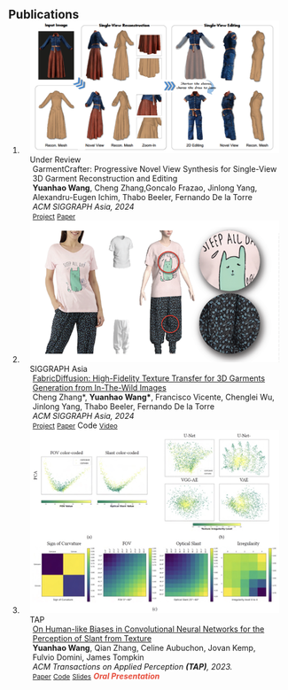 <h2 id="publications" style="margin: 2px 0px -15px;">Publications</h2>

<div class="publications">
<ol class="bibliography">

<li>
<div class="pub-row">
  <div class="col-sm-3 abbr" style="position: relative;padding-right: 15px;padding-left: 15px;">
    <img src="../assets/img/garment-crafter.png" class="teaser img-fluid z-depth-1">
    <abbr class="badge">Under Review</abbr>
  </div>

  <div class="col-sm-9" style="position: relative;padding-right: 15px;padding-left: 20px;">
    <div class="title">
    GarmentCrafter: Progressive Novel View Synthesis for Single-View 3D Garment Reconstruction and Editing
    <!-- <a href="https://humansensinglab.github.io/fabric-diffusion/">FabricDiffusion: High-Fidelity Texture Transfer for 3D Garments Generation from In-The-Wild Images</a> -->
    </div>
    <div class="author"><strong>Yuanhao Wang</strong>, Cheng Zhang,Goncalo Frazao, Jinlong Yang, Alexandru-Eugen Ichim, Thabo Beeler, Fernando De la Torre</div>
    <div class="periodical"><em>ACM SIGGRAPH Asia, 2024</em></div>
    <div class="links">
      <a href="https://humansensinglab.github.io/fabric-diffusion/" class="btn btn-sm z-depth-0" role="button" target="_blank" style="font-size:12px;">Project</a>
      <a href="https://arxiv.org/abs/2410.01801" class="btn btn-sm z-depth-0" role="button" target="_blank" style="font-size:12px;">Paper</a>
      <!-- <a href="https://github.com/brownvc/Slant-CNN-Biases" class="btn btn-sm z-depth-0" role="button" target="_blank" style="font-size:12px;"> -->
      <!-- Code -->
      <!-- </a> -->
      <!-- <a href="https://www.youtube.com/watch?v=xYiyjwldtWc" class="btn btn-sm z-depth-0" role="button" target="_blank" style="font-size:12px;">Video</a> -->
    </div>
  </div>
</div>
</li>

<li>
<div class="pub-row">
  <div class="col-sm-3 abbr" style="position: relative;padding-right: 15px;padding-left: 15px;">
    <img src="../assets/img/fabric-diffusion.png" class="teaser img-fluid z-depth-1">
    <abbr class="badge">SIGGRAPH Asia</abbr>
  </div>

  <div class="col-sm-9" style="position: relative;padding-right: 15px;padding-left: 20px;">
    <div class="title"><a href="https://humansensinglab.github.io/fabric-diffusion/">FabricDiffusion: High-Fidelity Texture Transfer for 3D Garments Generation from In-The-Wild Images</a></div>
    <div class="author">Cheng Zhang*, <strong>Yuanhao Wang*</strong>, Francisco Vicente, Chenglei Wu, Jinlong Yang, Thabo Beeler, Fernando De la Torre</div>
    <div class="periodical"><em>ACM SIGGRAPH Asia, 2024</em></div>
    <div class="links">
      <a href="https://humansensinglab.github.io/fabric-diffusion/" class="btn btn-sm z-depth-0" role="button" target="_blank" style="font-size:12px;">Project</a>
      <a href="https://arxiv.org/abs/2410.01801" class="btn btn-sm z-depth-0" role="button" target="_blank" style="font-size:12px;">Paper</a>
      <!-- <a href="https://github.com/brownvc/Slant-CNN-Biases" class="btn btn-sm z-depth-0" role="button" target="_blank" style="font-size:12px;"> -->
      Code
      <!-- </a> -->
      <a href="https://www.youtube.com/watch?v=xYiyjwldtWc" class="btn btn-sm z-depth-0" role="button" target="_blank" style="font-size:12px;">Video</a>
    </div>
  </div>
</div>
</li>

<li>
<div class="pub-row">

  <div class="col-sm-3 abbr" style="position: relative;padding-right: 15px;padding-left: 15px;">
    <img src="../assets/img/tap2023.png" class="teaser img-fluid z-depth-1">
    <abbr class="badge">TAP</abbr>
  </div>

  <div class="col-sm-9" style="position: relative;padding-right: 15px;padding-left: 20px;">
    <div class="title"><a href="https://dl.acm.org/doi/abs/10.1145/3613451">On Human-like Biases in Convolutional Neural Networks for the Perception of Slant from Texture</a></div>
    <div class="author"><strong>Yuanhao Wang</strong>, Qian Zhang, Celine Aubuchon, Jovan Kemp, Fulvio Domini, James Tompkin</div>
    <div class="periodical"><em>ACM Transactions on Applied Perception <strong>(TAP)</strong>, 2023.</em></div>
    <div class="links">
      <a href="https://dl.acm.org/doi/full/10.1145/3613451" class="btn btn-sm z-depth-0" role="button" target="_blank" style="font-size:12px;">Paper</a>
      <a href="https://github.com/brownvc/Slant-CNN-Biases" class="btn btn-sm z-depth-0" role="button" target="_blank" style="font-size:12px;">Code</a>
      <a href="https://shorturl.at/frvKU" class="btn btn-sm z-depth-0" role="button" target="_blank" style="font-size:12px;">Slides</a>
      <strong><i style="color:#e74d3c">Oral Presentation</i></strong>
    </div>
  </div>
</div>
</li>
  
<br>

</ol>
</div>
